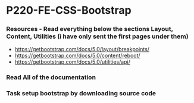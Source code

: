 # P220-FE-CSS-Bootstrap

### Resources - Read everything below the sections Layout, Content, Utilities (i have only sent the first pages under them)
* https://getbootstrap.com/docs/5.0/layout/breakpoints/
* https://getbootstrap.com/docs/5.0/content/reboot/
* https://getbootstrap.com/docs/5.0/utilities/api/

### Read All of the documentation

### Task setup bootstrap by downloading source code
